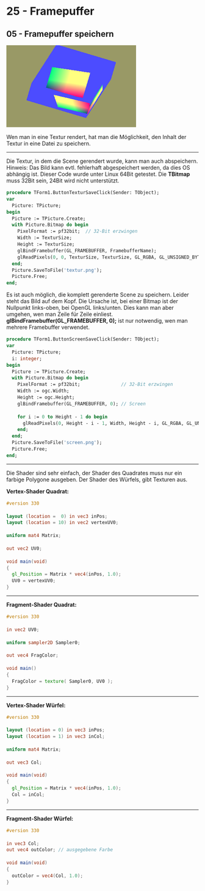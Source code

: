 # 25 - Framepuffer
## 05 - Framepuffer speichern

![image.png](image.png)

Wen man in eine Textur rendert, hat man die Möglichkeit, den Inhalt der Textur in eine Datei zu speichern.

---
Die Textur, in dem die Scene gerendert wurde, kann man auch abspeichern.
Hinweis: Das Bild kann evtl. fehlerhaft abgespeichert werden, da dies OS abhängig ist.
Dieser Code wurde unter Linux 64Bit getestet.
Die **TBitmap** muss 32Bit sein, 24Bit wird nicht unterstützt.

```pascal
procedure TForm1.ButtonTexturSaveClick(Sender: TObject);
var
  Picture: TPicture;
begin
  Picture := TPicture.Create;
  with Picture.Bitmap do begin
    PixelFormat := pf32bit;  // 32-Bit erzwingen
    Width := TexturSize;
    Height := TexturSize;
    glBindFramebuffer(GL_FRAMEBUFFER, FramebufferName);
    glReadPixels(0, 0, TexturSize, TexturSize, GL_RGBA, GL_UNSIGNED_BYTE, RawImage.Data);
  end;
  Picture.SaveToFile('textur.png');
  Picture.Free;
end;
```

Es ist auch möglich, die komplett gerenderte Scene zu speichern.
Leider steht das Bild auf dem Kopf. Die Ursache ist, bei einer Bitmap ist der Nullpunkt links-oben, bei OpenGL links/unten.
Dies kann man aber umgehen, wen man Zeile für Zeile einliest.
**glBindFramebuffer(GL_FRAMEBUFFER, 0);** ist nur notwendig, wen man mehrere Framebuffer verwendet.

```pascal
procedure TForm1.ButtonScreenSaveClick(Sender: TObject);
var
  Picture: TPicture;
  i: integer;
begin
  Picture := TPicture.Create;
  with Picture.Bitmap do begin
    PixelFormat := pf32bit;               // 32-Bit erzwingen
    Width := ogc.Width;
    Height := ogc.Height;
    glBindFramebuffer(GL_FRAMEBUFFER, 0); // Screen

    for i := 0 to Height - 1 do begin
      glReadPixels(0, Height - i - 1, Width, Height - i, GL_RGBA, GL_UNSIGNED_BYTE, ScanLine[i]);
    end;
  end;
  Picture.SaveToFile('screen.png');
  Picture.Free;
end;
```


---
Die Shader sind sehr einfach, der Shader des Quadrates muss nur ein farbige Polygone ausgeben.
Der Shader des Würfels, gibt Texturen aus.

**Vertex-Shader Quadrat:**


```glsl
#version 330

layout (location =  0) in vec3 inPos;
layout (location = 10) in vec2 vertexUV0;

uniform mat4 Matrix;

out vec2 UV0;

void main(void)
{
  gl_Position = Matrix * vec4(inPos, 1.0);
  UV0 = vertexUV0;
}


```


---
**Fragment-Shader Quadrat:**


```glsl
#version 330

in vec2 UV0;

uniform sampler2D Sampler0;

out vec4 FragColor;

void main()
{
  FragColor = texture( Sampler0, UV0 );
}

```


---
**Vertex-Shader Würfel:**


```glsl
#version 330

layout (location = 0) in vec3 inPos;
layout (location = 1) in vec3 inCol;

uniform mat4 Matrix;

out vec3 Col;

void main(void)
{
  gl_Position = Matrix * vec4(inPos, 1.0);
  Col = inCol;
}

```


---
**Fragment-Shader Würfel:**


```glsl
#version 330

in vec3 Col;
out vec4 outColor; // ausgegebene Farbe

void main(void)
{
  outColor = vec4(Col, 1.0);
}

```


